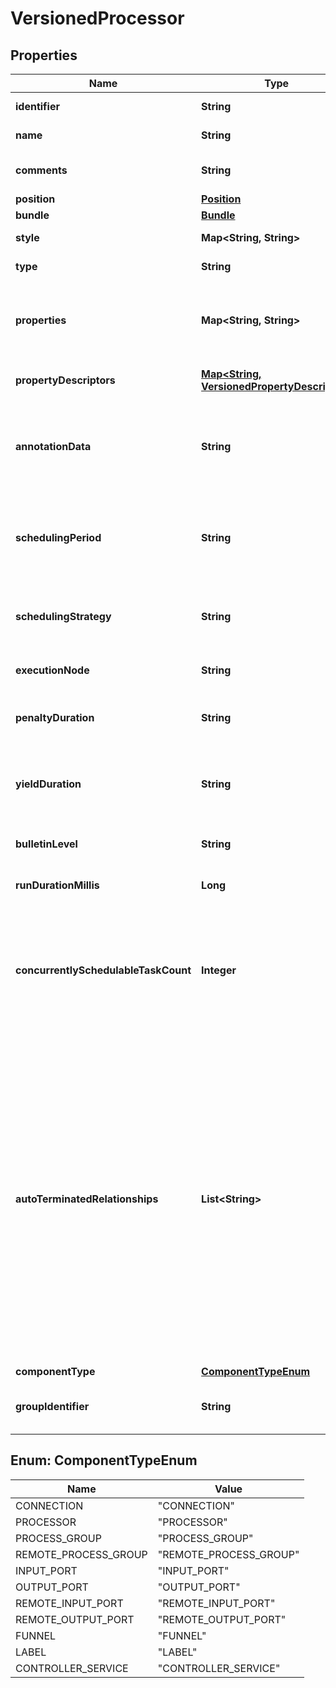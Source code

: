 

# VersionedProcessor

## Properties

Name | Type | Description | Notes
------------ | ------------- | ------------- | -------------
**identifier** | **String** | The component&#39;s unique identifier |  [optional]
**name** | **String** | The component&#39;s name |  [optional]
**comments** | **String** | The user-supplied comments for the component |  [optional]
**position** | [**Position**](Position.md) |  |  [optional]
**bundle** | [**Bundle**](Bundle.md) |  |  [optional]
**style** | **Map&lt;String, String&gt;** | Stylistic data for rendering in a UI |  [optional]
**type** | **String** | The type of Processor |  [optional]
**properties** | **Map&lt;String, String&gt;** | The properties for the processor. Properties whose value is not set will only contain the property name. |  [optional]
**propertyDescriptors** | [**Map&lt;String, VersionedPropertyDescriptor&gt;**](VersionedPropertyDescriptor.md) | The property descriptors for the processor. |  [optional]
**annotationData** | **String** | The annotation data for the processor used to relay configuration between a custom UI and the procesosr. |  [optional]
**schedulingPeriod** | **String** | The frequency with which to schedule the processor. The format of the value will depend on th value of schedulingStrategy. |  [optional]
**schedulingStrategy** | **String** | Indcates whether the prcessor should be scheduled to run in event or timer driven mode. |  [optional]
**executionNode** | **String** | Indicates the node where the process will execute. |  [optional]
**penaltyDuration** | **String** | The amout of time that is used when the process penalizes a flowfile. |  [optional]
**yieldDuration** | **String** | The amount of time that must elapse before this processor is scheduled again after yielding. |  [optional]
**bulletinLevel** | **String** | The level at which the processor will report bulletins. |  [optional]
**runDurationMillis** | **Long** | The run duration for the processor in milliseconds. |  [optional]
**concurrentlySchedulableTaskCount** | **Integer** | The number of tasks that should be concurrently schedule for the processor. If the processor doesn&#39;t allow parallol processing then any positive input will be ignored. |  [optional]
**autoTerminatedRelationships** | **List&lt;String&gt;** | The names of all relationships that cause a flow file to be terminated if the relationship is not connected elsewhere. This property differs from the &#39;isAutoTerminate&#39; property of the RelationshipDTO in that the RelationshipDTO is meant to depict the current configuration, whereas this property can be set in a DTO when updating a Processor in order to change which Relationships should be auto-terminated. |  [optional]
**componentType** | [**ComponentTypeEnum**](#ComponentTypeEnum) |  |  [optional]
**groupIdentifier** | **String** | The ID of the Process Group that this component belongs to |  [optional]



## Enum: ComponentTypeEnum

Name | Value
---- | -----
CONNECTION | &quot;CONNECTION&quot;
PROCESSOR | &quot;PROCESSOR&quot;
PROCESS_GROUP | &quot;PROCESS_GROUP&quot;
REMOTE_PROCESS_GROUP | &quot;REMOTE_PROCESS_GROUP&quot;
INPUT_PORT | &quot;INPUT_PORT&quot;
OUTPUT_PORT | &quot;OUTPUT_PORT&quot;
REMOTE_INPUT_PORT | &quot;REMOTE_INPUT_PORT&quot;
REMOTE_OUTPUT_PORT | &quot;REMOTE_OUTPUT_PORT&quot;
FUNNEL | &quot;FUNNEL&quot;
LABEL | &quot;LABEL&quot;
CONTROLLER_SERVICE | &quot;CONTROLLER_SERVICE&quot;



